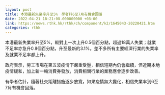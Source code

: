 ```yaml
---
layout: post
title: 本港最新失業率升至5%　學者料6至7月有機會回落
date: 2022-04-21 18:21:08.000000000 +08:00
link: https://news.rthk.hk/rthk/ch/component/k2/1645043-20220421.htm
categories: rthk
---
```


本港最新失業率升至5%，較對上一次上升0.5個百分點，超過18萬人失業；就業不足率亦急升0.8個百分點，升至最新的3.1%，差不多所有主要經濟行業的失業率及就業不足率都上升。

政府表示，勞工市場在第五波疫情下嚴重受壓，相信短期內仍會繼續，但近期本地疫情緩和，加上新一輪消費券發放，消費相關行業的業務應會逐步改善。

有學者估計，隨著社交距離措施逐步放寬，如果疫情無大變化，相信失業率到6至7月有機會回落。

